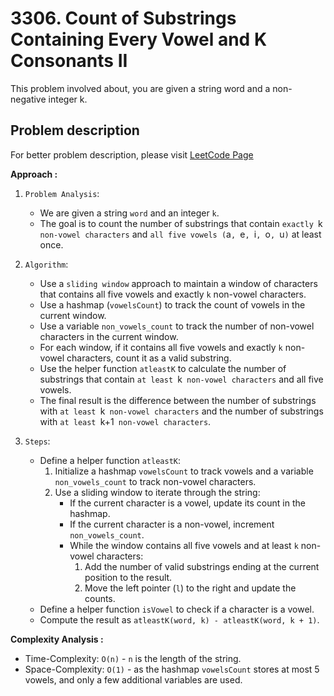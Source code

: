 # 3306. Count of Substrings Containing Every Vowel and K Consonants II

This problem involved about, you are given a string word and a non-negative integer k.

## Problem description

For better problem description, please visit [LeetCode Page](https://leetcode.com/problems/count-of-substrings-containing-every-vowel-and-k-consonants-ii/description)

**Approach :**<br/>

1. `Problem Analysis`:

    - We are given a string `word` and an integer `k`.
    - The goal is to count the number of substrings that contain `exactly `k` non-vowel characters` and `all five vowels (`a`, `e`, `i`, `o`, `u`)` at least once.

2. `Algorithm`:

    - Use a `sliding window` approach to maintain a window of characters that contains all five vowels and exactly `k` non-vowel characters.
    - Use a hashmap (`vowelsCount`) to track the count of vowels in the current window.
    - Use a variable `non_vowels_count` to track the number of non-vowel characters in the current window.
    - For each window, if it contains all five vowels and exactly `k` non-vowel characters, count it as a valid substring.
    - Use the helper function `atleastK` to calculate the number of substrings that contain `at least `k` non-vowel characters` and all five vowels.
    - The final result is the difference between the number of substrings with `at least `k` non-vowel characters` and the number of substrings with `at least `k+1` non-vowel characters`.

3. `Steps`:
    - Define a helper function `atleastK`:
        1. Initialize a hashmap `vowelsCount` to track vowels and a variable `non_vowels_count` to track non-vowel characters.
        2. Use a sliding window to iterate through the string:
            - If the current character is a vowel, update its count in the hashmap.
            - If the current character is a non-vowel, increment `non_vowels_count`.
            - While the window contains all five vowels and at least `k` non-vowel characters:
                1. Add the number of valid substrings ending at the current position to the result.
                2. Move the left pointer (`l`) to the right and update the counts.
    - Define a helper function `isVowel` to check if a character is a vowel.
    - Compute the result as `atleastK(word, k) - atleastK(word, k + 1)`.

**Complexity Analysis :**<br/>

-   Time-Complexity: `O(n)` - `n` is the length of the string.
-   Space-Complexity: `O(1)` - as the hashmap `vowelsCount` stores at most 5 vowels, and only a few additional variables are used.

